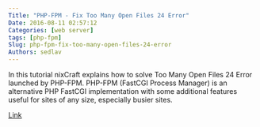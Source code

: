 ```yaml
---
Title: "PHP-FPM - Fix Too Many Open Files 24 Error"
Date: 2016-08-11 02:57:12
Categories: [web server]
tags: [php-fpm]
Slug: php-fpm-fix-too-many-open-files-24-error
Authors: sedlav
---
```


In this tutorial nixCraft explains how  to solve Too Many Open Files 24 Error launched by PHP-FPM.
PHP-FPM (FastCGI Process Manager) is an alternative PHP FastCGI implementation with some additional features useful for sites of any size, especially busier sites.

[Link](http://www.cyberciti.biz/faq/php-5-7-fpm-set-open-file-descriptor-limit-on-linux-unix/)
